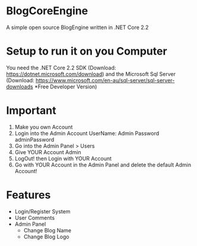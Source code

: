 # BlogCoreEngine
A simple open source BlogEngine written in .NET Core 2.2

# Setup to run it on you Computer
You need the .NET Core 2.2 SDK (Download: https://dotnet.microsoft.com/download) and the Microsoft Sql Server (Download: https://www.microsoft.com/en-au/sql-server/sql-server-downloads *Free Developer Version)

# Important
1. Make you own Account
2. Login into the Admin Account
   UserName: Admin
   Password adminPassword
3. Go into the Admin Panel > Users
4. Give YOUR Account Admin
5. LogOut! then Login with YOUR Account
6. Go with YOUR Account in the Admin Panel and delete the default Admin Account!

# Features
- Login/Register System
- User Comments
- Admin Panel
  - Change Blog Name
  - Change Blog Logo


